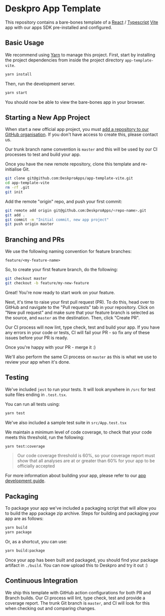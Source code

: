 Deskpro App Template
===

This repository contains a bare-bones template of a [React](https://reactjs.org/) / [Typescript](https://www.typescriptlang.org/) [Vite](https://vitejs.dev/) app with our apps SDK pre-installed and 
configured.

Basic Usage
---

We recommend using [Yarn](https://yarnpkg.com/) to manage this project. First, start by installing the project 
dependencies from inside the project directory `app-template-vite`.

```bash
yarn install
```

Then, run the development server.

```bash
yarn start
```

You should now be able to view the bare-bones app in your browser.

Starting a New App Project
---

When start a new official app project, you must [add a repository to our GitHub organisation](https://github.com/DeskproApps). If you don't have access 
to create this, please contact us.

Our trunk branch name convention is `master` and this will be used by our CI processes to test and build your app.

Once you have the new remote repository, clone this template and re-initialise Git.

```bash
git clone git@github.com:DeskproApps/app-template-vite.git
cd app-template-vite
rm -rf .git
git init
```

Add the remote "origin" repo, and push your first commit:

```bash 
git remote add origin git@github.com:DeskproApps/<repo-name>.git
git add .
git commit -m "Initial commit, new app project"
git push origin master
```

Branching and PRs
---

We use the following naming convention for feature branches:

```
feature/<my-feature-name>
```

So, to create your first feature branch, do the following:

```bash 
git checkout master
git checkout -b feature/my-new-feature
```

Great! You're now ready to start work on your feature.

Next, it's time to raise your first pull request (PR). To do this, head over to GitHub and navigate to 
the "Pull requests" tab in your repository. Click on "New pull request" and make sure that your feature branch
is selected as the source, and `master` as the destination. Then, click "Create PR".

Our CI process will now lint, type check, test and build your app. If you have any errors in your code or tests, CI will 
fail your PR - so fix any of these issues before your PR is ready.

Once you're happy with your PR - merge it :)

We'll also perform the same CI process on `master` as this is what we use to review your app when it's done.

Testing
---

We've included `jest` to run your tests. It will look anywhere in `/src` for test suite files ending in `.test.tsx`.

You can run all tests using:

```bash
yarn test
```

We've also included a sample test suite in `src/App.test.tsx`

We maintain a minimum level of code coverage, to check that your code meets this threshold, run the following:

```bash
yarn test:coverage
```

> Our code coverage threshold is 60%, so your coverage report must show that all analyses are at or greater than 60% for
> your app to be officially accepted

For more information about building your app, please refer to our [app development guide](https://support.deskpro.com/en/guides/developers/how-to-build-a-basic-notes-app).

Packaging
---

To package your app we've included a packaging script that will allow you to build the app package zip archive. Steps 
for building and packaging your app are as follows:

```bash
yarn build
yarn package
```

Or, as a shortcut, you can use:

```bash
yarn build:package
```

Once your app has been built and packaged, you should find your package artifact in `./build`. You can now upload this 
to Deskpro and try it out :)

Continuous Integration
---

We ship this template with GitHub action configurations for both PR and Branch builds. Our CI process will lint, type 
check, test and provide a coverage report. The trunk Git branch is `master`, and CI will look for this when checking 
out and comparing changes.
